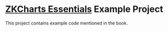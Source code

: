 # [ZKCharts Essentials](https://www.zkoss.org/wiki/ZK%20Charts%20Essentials) Example Project

This project contains example code mentioned in the book.

